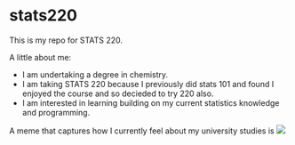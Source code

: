 # stats220

This is my repo for STATS 220. 

A little about me:

- I am undertaking a degree in chemistry.
- I am taking STATS 220 because I previously did stats 101 and found I enjoyed the course and so decieded to try 220 also.
- I am interested in learning building on my current statistics knowledge and programming.

A meme that captures how I currently feel about my university studies is ![](https://c.tenor.com/8druEACXtX8AAAAd/tenor.gif)
